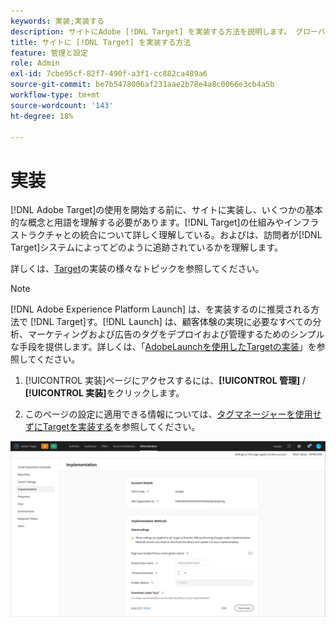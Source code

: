 ```yaml
---
keywords: 実装;実装する
description: サイトにAdobe [!DNL Target] を実装する方法を説明します。 グローバル設定、実装方法（AEP Web SDKまたはat.js）などを設定します。
title: サイトに [!DNL Target] を実装する方法
feature: 管理と設定
role: Admin
exl-id: 7cbe95cf-82f7-490f-a3f1-cc882ca489a6
source-git-commit: be7b5478006af231aae2b78e4a8c0066e3cb4a5b
workflow-type: tm+mt
source-wordcount: '143'
ht-degree: 18%

---
```


# 実装

[!DNL Adobe Target]の使用を開始する前に、サイトに実装し、いくつかの基本的な概念と用語を理解する必要があります。[!DNL Target]の仕組みやインフラストラクチャとの統合について詳しく理解している。およびは、訪問者が[!DNL Target]システムによってどのように追跡されているかを理解します。

詳しくは、[Target](/help/c-implementing-target/implementing-target.md)の実装の様々なトピックを参照してください。

>[!NOTE]
>
>[!DNL Adobe Experience Platform Launch] は、を実装するのに推奨される方法で [!DNL Target]す。[!DNL Launch] は、顧客体験の実現に必要なすべての分析、マーケティングおよび広告のタグをデプロイおよび管理するためのシンプルな手段を提供します。詳しくは、「[AdobeLaunchを使用したTargetの実装](/help/c-implementing-target/c-implementing-target-for-client-side-web/how-to-deployatjs/cmp-implementing-target-using-adobe-launch.md)」を参照してください。

1. [!UICONTROL 実装]ページにアクセスするには、**[!UICONTROL 管理]** / **[!UICONTROL 実装]**&#x200B;をクリックします。

1. このページの設定に適用できる情報については、[タグマネージャーを使用せずにTargetを実装する](/help/c-implementing-target/c-implementing-target-for-client-side-web/how-to-deployatjs/implementing-target-without-a-tag-manager.md)を参照してください。

![実装ページ](/help/administrating-target/assets/implementation.png)
